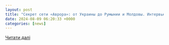 ```yaml
---
layout: post
title: "Секрет сети «Аврора»: от Украины до Румынии и Молдовы. Интервью Тараса Панасенко — Forbes.ua"
date: 2024-08-09 06:20:33 +0000
categories: [news]
---
```


[Читати далі](https://forbes.ua/ru/company/yak-zaroblyati-milyardi-na-kopiychanikh-tovarakh-taras-panasenko-pro-rozshirennya-merezhi-avrora-y-pobudovu-mizhnarodnoi-kompanii-intervyu-09082024-22906)

